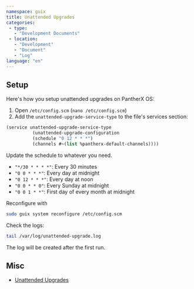 ```yaml
---
namespace: guix
title: Unattended Upgrades
categories:
 - type:
   - "Development Documents"
 - location:
   - "Development"
   - "Document"
   - "Log"
language: "en"
---
```


## Setup

Here's how you setup unattended upgrades on PantherX OS:

1. Open `/etc/config.scm` (`nano /etc/config.scm`)
2. Add the `unattended-upgrade-service-type` to the file's services section:

```scheme
(service unattended-upgrade-service-type
          (unattended-upgrade-configuration
          (schedule "0 12 * * *")
          (channels #~(list %pantherx-default-channels))))
```

Update the schedule to whatever you need.

- `"*/30 * * * *"`: Every 30 minutes
- `"0 0 * * *"`: Every day at midnight
- `"0 12 * * *"`: Every day at noon
- `"0 0 * * 0"`: Every Sunday at midnight
- `"0 0 1 * *"`: First day of every month at midnight

Reconfigure with 

```bash
sudo guix system reconfigure /etc/config.scm
```

Check the logs:

```bash
tail /var/log/unattended-upgrade.log
```

The log will be created after the first run.

## Misc

- [Unattended Upgrades](https://guix.gnu.org/manual/en/html_node/Unattended-Upgrades.html)